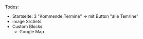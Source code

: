 Todos:
* Startseite: 3 "Kommende Termine" => mit Button "alle Temrine"
* Image SrcSets
* Custom Blocks
  * Google Map
